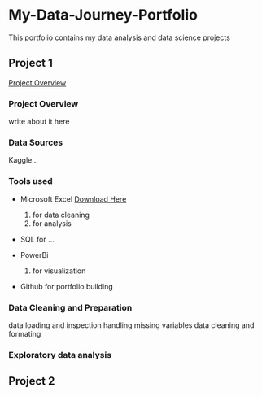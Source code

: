 # My-Data-Journey-Portfolio
This portfolio contains my data analysis and data science projects

## Project 1
[Project Overview](project-overview)

### Project Overview

write about it here

### Data Sources
Kaggle...

### Tools used
- Microsoft Excel [Download Here](https://www.microsoft.com/es-es/)
  1. for data cleaning
  2. for analysis
     
- SQL for ...
- PowerBi
  1. for visualization
- Github for portfolio building

### Data Cleaning and Preparation
data loading and inspection
handling missing variables
data cleaning and formating

### Exploratory data analysis
## Project 2


